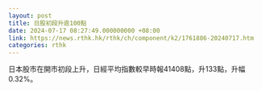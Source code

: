 ```yaml
---
layout: post
title: 日股初段升逾100點
date: 2024-07-17 08:27:49.000000000 +08:00
link: https://news.rthk.hk/rthk/ch/component/k2/1761886-20240717.htm
categories: rthk
---
```


日本股市在開市初段上升，日經平均指數較早時報41408點，升133點，升幅0.32%。
